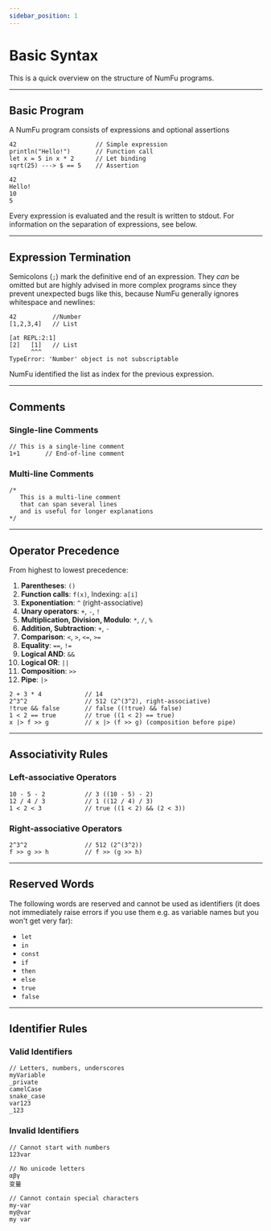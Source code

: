 ```yaml
---
sidebar_position: 1
---
```


# Basic Syntax

This is a quick overview on the structure of NumFu programs.

-----
## Basic Program
 A NumFu program consists of expressions and optional assertions

```numfu
42                      // Simple expression
println("Hello!")       // Function call
let x = 5 in x * 2      // Let binding
sqrt(25) ---> $ == 5    // Assertion
```
```
42
Hello!
10
5
```

Every expression is evaluated and the result is written to stdout. For information on the separation of expressions, see below.

-----
## Expression Termination
Semicolons (`;`) mark the definitive end of an expression. They *can* be omitted but are highly advised in more complex programs since they prevent unexpected bugs like this, because NumFu generally ignores whitespace and newlines:

```numfu
42          //Number
[1,2,3,4]   // List
```
```
[at REPL:2:1]
[2]   [1]   // List
      ^^^
TypeError: 'Number' object is not subscriptable
```
NumFu identified the list as index for the previous expression.

-----
## Comments

### Single-line Comments
```numfu
// This is a single-line comment
1+1       // End-of-line comment
```

### Multi-line Comments
```numfu
/*
   This is a multi-line comment
   that can span several lines
   and is useful for longer explanations
*/
```

-----
## Operator Precedence

From highest to lowest precedence:

1. **Parentheses**: `()`
2. **Function calls**: `f(x)`, Indexing: `a[i]`
3. **Exponentiation**: `^` (right-associative)
4. **Unary operators**: `+`, `-`, `!`
5. **Multiplication, Division, Modulo**: `*`, `/`, `%`
6. **Addition, Subtraction**: `+`, `-`
7. **Comparison**: `<`, `>`, `<=`, `>=`
8. **Equality**: `==`, `!=`
9. **Logical AND**: `&&`
10. **Logical OR**: `||`
11. **Composition**: `>>`
12. **Pipe**: `|>`

```numfu
2 + 3 * 4            // 14
2^3^2                // 512 (2^(3^2), right-associative)
!true && false       // false ((!true) && false)
1 < 2 == true        // true ((1 < 2) == true)
x |> f >> g          // x |> (f >> g) (composition before pipe)
```

-----
## Associativity Rules

### Left-associative Operators
```numfu
10 - 5 - 2           // 3 ((10 - 5) - 2)
12 / 4 / 3           // 1 ((12 / 4) / 3)
1 < 2 < 3            // true ((1 < 2) && (2 < 3))
```

### Right-associative Operators
```numfu
2^3^2                // 512 (2^(3^2))
f >> g >> h          // f >> (g >> h)
```

-----
## Reserved Words

The following words are reserved and cannot be used as identifiers (it does not immediately raise errors if you use them e.g. as variable names but you won't get very far):

- `let`
- `in`
- `const`
- `if`
- `then`
- `else`
- `true`
- `false`

-----
## Identifier Rules

### Valid Identifiers
```numfu
// Letters, numbers, underscores
myVariable
_private
camelCase
snake_case
var123
_123
```

### Invalid Identifiers
```numfu
// Cannot start with numbers
123var

// No unicode letters
αβγ
变量

// Cannot contain special characters
my-var
my@var
my var
```

